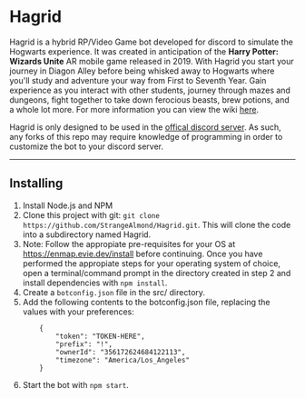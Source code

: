 # Hagrid
Hagrid is a hybrid RP/Video Game bot developed for discord to simulate the Hogwarts experience. It was created in anticipation of the **Harry Potter: Wizards Unite** AR mobile game released in 2019. With Hagrid you start your journey in Diagon Alley before being whisked away to Hogwarts where you'll study and adventure your way from First to Seventh Year. Gain  experience as you interact with other students, journey through mazes and dungeons, fight together to take down ferocious beasts, brew potions, and a whole lot more. For more information you can view the wiki [here](https://hagrid.fandom.com/wiki/Hagrid_Wiki).

Hagrid is only designed to be used in the [offical discord server](https://discord.gg/PWKYMct). As such, any forks of this repo may require knowledge of programming in order to customize the bot to your discord server.

---
## Installing
1. Install Node.js and NPM
2. Clone this project with git: `git clone https://github.com/StrangeAlmond/Hagrid.git`. This will clone the code into a subdirectory named Hagrid.
3. Note: Follow the appropiate pre-requisites for your OS at https://enmap.evie.dev/install before continuing. Once you have performed the appropiate steps for your operating system of choice, open a terminal/command prompt in the directory created in step 2 and install dependencies with `npm install`.
4. Create a `botconfig.json` file in the src/ directory.
5. Add the following contents to the botconfig.json file, replacing the values with your preferences:
    ```
        {
            "token": "TOKEN-HERE",
            "prefix": "!",
            "ownerId": "356172624684122113",
            "timezone": "America/Los_Angeles"
        }
    ```
6. Start the bot with `npm start`.